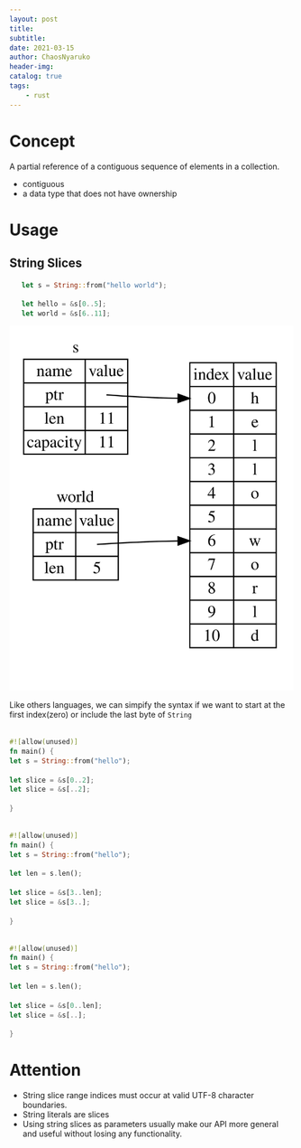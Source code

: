 ```yaml
---
layout: post
title: 
subtitle: 
date: 2021-03-15
author: ChaosNyaruko
header-img: 
catalog: true
tags:
    - rust
---
```

# Concept
A partial reference of a contiguous sequence of elements in a collection.  
- contiguous
- a data type that does not have ownership

# Usage
## String Slices
```Rust
   let s = String::from("hello world");

   let hello = &s[0..5];
   let world = &s[6..11];

```

![string slice referring to part of a String](/img/string_slice.svg)

Like others languages, we can simpify the syntax if we want to start at the first index(zero) or include the last byte of `String`  
```Rust

#![allow(unused)]
fn main() {
let s = String::from("hello");

let slice = &s[0..2];
let slice = &s[..2];

}

```
```Rust

#![allow(unused)]
fn main() {
let s = String::from("hello");

let len = s.len();

let slice = &s[3..len];
let slice = &s[3..];

}

```
```Rust

#![allow(unused)]
fn main() {
let s = String::from("hello");

let len = s.len();

let slice = &s[0..len];
let slice = &s[..];

}

```

# Attention
- String slice range indices must occur at valid UTF-8 character boundaries.
- String literals are slices
- Using string slices as parameters usually make our API more general and useful without losing any functionality.
